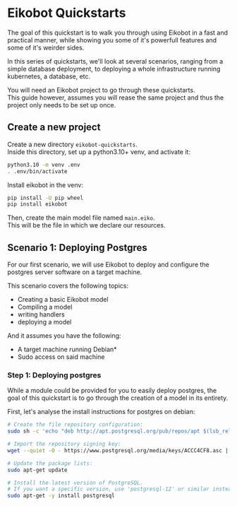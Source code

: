 # Eikobot Quickstarts

The goal of this quickstart is to walk you through using Eikobot in
a fast and practical manner, while showing you some of it's powerfull features
and some of it's weirder sides.  

In this series of quickstarts, we'll look at several scenarios,
ranging from a simple database deployment, to deploying a whole infrastructure
running kubernetes, a database, etc.  

You will need an Eikobot project to go through these quickstarts.  
This guide however, assumes you will rease the same project
and thus the project only needs to be set up once.  

## Create a new project

Create a new directory `eikobot-quickstarts`.  
Inside this directory, set up a python3.10+ venv, and activate it:  

```sh
python3.10 -m venv .env
. .env/bin/activate
```

Install eikobot in the venv:

```sh
pip install -U pip wheel
pip install eikobot
```

Then, create the main model file named `main.eiko`.  
This will be the file in which we declare our resources.  

## Scenario 1: Deploying Postgres

For our first scenario, we will use Eikobot to deploy and configure
the postgres server software on a target machine.  

This scenario covers the following topics:

- Creating a basic Eikobot model
- Compiling a model
- writing handlers
- deploying a model

And it assumes you have the following:  

- A target machine running Debian*
- Sudo access on said machine

### Step 1: Deploying postgres

While a module could be provided for you to easily deploy postgres,
the goal of this quickstart is to go through the creation of a model in its entirety.  

First, let's analyse the install instructions for postgres on debian:

```sh
# Create the file repository configuration:
sudo sh -c 'echo "deb http://apt.postgresql.org/pub/repos/apt $(lsb_release -cs)-pgdg main" > /etc/apt/sources.list.d/pgdg.list'

# Import the repository signing key:
wget --quiet -O - https://www.postgresql.org/media/keys/ACCC4CF8.asc | sudo apt-key add -

# Update the package lists:
sudo apt-get update

# Install the latest version of PostgreSQL.
# If you want a specific version, use 'postgresql-12' or similar instead of 'postgresql':
sudo apt-get -y install postgresql
```
